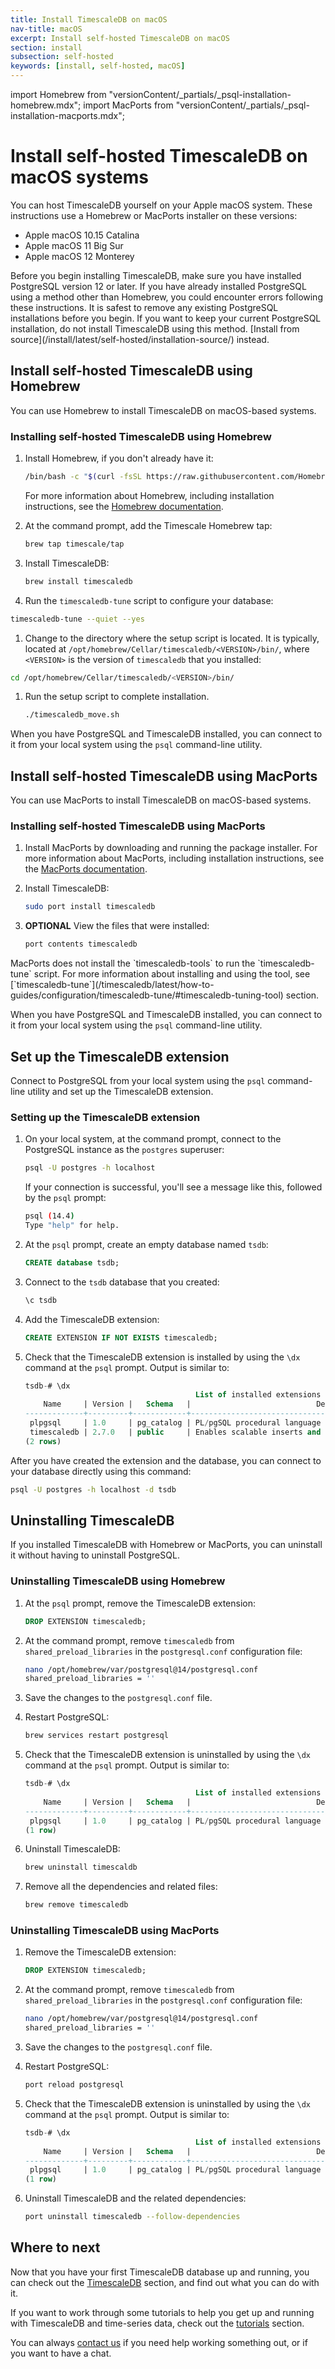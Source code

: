 ```yaml
---
title: Install TimescaleDB on macOS
nav-title: macOS
excerpt: Install self-hosted TimescaleDB on macOS
section: install
subsection: self-hosted
keywords: [install, self-hosted, macOS]
---
```


import Homebrew from "versionContent/_partials/_psql-installation-homebrew.mdx";
import MacPorts from "versionContent/_partials/_psql-installation-macports.mdx";

# Install self-hosted TimescaleDB on macOS systems

You can host TimescaleDB yourself on your Apple macOS system.
These instructions use a Homebrew or MacPorts installer on these versions:

*   Apple macOS 10.15 Catalina
*   Apple macOS 11 Big Sur
*   Apple macOS 12 Monterey

<highlight type="important">
Before you begin installing TimescaleDB, make sure you have installed PostgreSQL
version 12 or later.
</highlight>

<highlight type="warning">
If you have already installed PostgreSQL using a method other than Homebrew, you
could encounter errors following these instructions. It is safest to remove any
existing PostgreSQL installations before you begin. If you want to keep your
current PostgreSQL installation, do not install TimescaleDB using this method.
[Install from source](/install/latest/self-hosted/installation-source/)
instead.
</highlight>

## Install self-hosted TimescaleDB using Homebrew

You can use Homebrew to install TimescaleDB on macOS-based systems.

<procedure>

### Installing self-hosted TimescaleDB using Homebrew

1.  Install Homebrew, if you don't already have it:

    ```bash
    /bin/bash -c "$(curl -fsSL https://raw.githubusercontent.com/Homebrew/install/HEAD/install.sh)"
    ```

    For more information about Homebrew, including installation instructions,
    see the [Homebrew documentation][homebrew].
1.  At the command prompt, add the Timescale Homebrew tap:

    ```bash
    brew tap timescale/tap
    ```

1.  Install TimescaleDB:

    ```bash
    brew install timescaledb
    ```

1.  Run the `timescaledb-tune` script to configure your database:

   ```bash
   timescaledb-tune --quiet --yes 
   ```

1.  Change to the directory where the setup script is located. It is typically,
   located at `/opt/homebrew/Cellar/timescaledb/<VERSION>/bin/`, where
   `<VERSION>` is the version of `timescaledb` that you installed:

   ```bash
   cd /opt/homebrew/Cellar/timescaledb/<VERSION>/bin/
   ```

1.  Run the setup script to complete installation.

    ```bash
    ./timescaledb_move.sh
    ```

</procedure>

When you have PostgreSQL and TimescaleDB installed, you can connect to it from
your local system using the `psql` command-line utility.

<Homebrew />

## Install self-hosted TimescaleDB using MacPorts

You can use MacPorts to install TimescaleDB on macOS-based systems.

<procedure>

### Installing self-hosted TimescaleDB using MacPorts

1.  Install MacPorts by downloading and running the package installer.
    For more information about MacPorts, including installation instructions,
    see the [MacPorts documentation][macports].
1.  Install TimescaleDB:

    ```bash
    sudo port install timescaledb
    ```

1.  **OPTIONAL** View the files that were installed:

    ```bash
    port contents timescaledb
    ```

<highlight type="important">
MacPorts does not install the `timescaledb-tools` to run the `timescaledb-tune`
script. For more information about installing and using the tool, see
[`timescaledb-tune`](/timescaledb/latest/how-to-guides/configuration/timescaledb-tune/#timescaledb-tuning-tool)
section.
</highlight>

</procedure>

When you have PostgreSQL and TimescaleDB installed, you can connect to it from
your local system using the `psql` command-line utility.

<MacPorts />

## Set up the TimescaleDB extension
Connect to PostgreSQL from your local system using the `psql` command-line
utility and set up the TimescaleDB extension.

<procedure>

### Setting up the TimescaleDB extension

1.  On your local system, at the command prompt, connect to the PostgreSQL
    instance as the `postgres` superuser:

    ```bash
    psql -U postgres -h localhost
    ```

    If your connection is successful, you'll see a message like this, followed
    by the `psql` prompt:

    ```bash
    psql (14.4)
    Type "help" for help.
    ```

1.  At the `psql` prompt, create an empty database named `tsdb`:

    ```sql
    CREATE database tsdb;
    ```

1.  Connect to the `tsdb` database that you created:

    ```sql
    \c tsdb
    ```

1.  Add the TimescaleDB extension:

    ```sql
    CREATE EXTENSION IF NOT EXISTS timescaledb;
    ```

1.  Check that the TimescaleDB extension is installed by using the `\dx`
    command at the `psql` prompt. Output is similar to:

    ```sql
    tsdb-# \dx
                                          List of installed extensions
        Name     | Version |   Schema   |                            Description                            
    -------------+---------+------------+-------------------------------------------------------------------
     plpgsql     | 1.0     | pg_catalog | PL/pgSQL procedural language
     timescaledb | 2.7.0   | public     | Enables scalable inserts and complex queries for time-series data
    (2 rows)
    ```

</procedure>

After you have created the extension and the database, you can connect to your
database directly using this command:

```bash
psql -U postgres -h localhost -d tsdb
```

## Uninstalling TimescaleDB

If you installed TimescaleDB with Homebrew or MacPorts, you can uninstall 
it without having to uninstall PostgreSQL.

<procedure>

### Uninstalling TimescaleDB using Homebrew


1.  At the `psql` prompt, remove the TimescaleDB extension:

    ```sql
    DROP EXTENSION timescaledb;
    ```

1.  At the command prompt, remove `timescaledb` from `shared_preload_libraries` 
    in the `postgresql.conf` configuration file:

    ```bash
    nano /opt/homebrew/var/postgresql@14/postgresql.conf
    shared_preload_libraries = ''
    ```

1.  Save the changes to the `postgresql.conf` file.

1.  Restart PostgreSQL:

    ```bash
    brew services restart postgresql
    ```

1.  Check that the TimescaleDB extension is uninstalled by using the `\dx`
    command at the `psql` prompt. Output is similar to:

    ```sql
    tsdb-# \dx
                                          List of installed extensions
        Name     | Version |   Schema   |                            Description                            
    -------------+---------+------------+-------------------------------------------------------------------
     plpgsql     | 1.0     | pg_catalog | PL/pgSQL procedural language
    (1 row) 
    ```

1.  Uninstall TimescaleDB:

    ```bash
    brew uninstall timescaldb
    ```

1.  Remove all the dependencies and related files:

    ```bash
    brew remove timescaledb
    ```

</procedure>

<procedure>

### Uninstalling TimescaleDB using MacPorts


1.  Remove the TimescaleDB extension:

    ```sql
    DROP EXTENSION timescaledb;
    ```

1.  At the command prompt, remove `timescaledb` from `shared_preload_libraries` 
    in the `postgresql.conf` configuration file:

    ```bash
    nano /opt/homebrew/var/postgresql@14/postgresql.conf
    shared_preload_libraries = ''
    ```

1.  Save the changes to the `postgresql.conf` file.

1.  Restart PostgreSQL:

    ```bash
    port reload postgresql
    ```

1.  Check that the TimescaleDB extension is uninstalled by using the `\dx`
    command at the `psql` prompt. Output is similar to:

    ```sql
    tsdb-# \dx
                                          List of installed extensions
        Name     | Version |   Schema   |                            Description                            
    -------------+---------+------------+-------------------------------------------------------------------
     plpgsql     | 1.0     | pg_catalog | PL/pgSQL procedural language
    (1 row) 
    ```

1.  Uninstall TimescaleDB and the related dependencies:

    ```bash
    port uninstall timescaledb --follow-dependencies
    ```

</procedure>

## Where to next

Now that you have your first TimescaleDB database up and running, you can check
out the [TimescaleDB][tsdb-docs] section, and find out what you can do with it.

If you want to work through some tutorials to help you get up and running with
TimescaleDB and time-series data, check out the [tutorials][tutorials] section.

You can always [contact us][contact] if you need help working something out, or
if you want to have a chat.

[contact]: https://www.timescale.com/contact
[tsdb-docs]: /timescaledb/:currentVersion:/
[tutorials]: /timescaledb/:currentVersion:/tutorials/
[homebrew]: https://docs.brew.sh/Installation
[install-psql]: /timescaledb/:currentVersion:/how-to-guides/connecting/psql/
[macports]: https://guide.macports.org/#installing.macports
